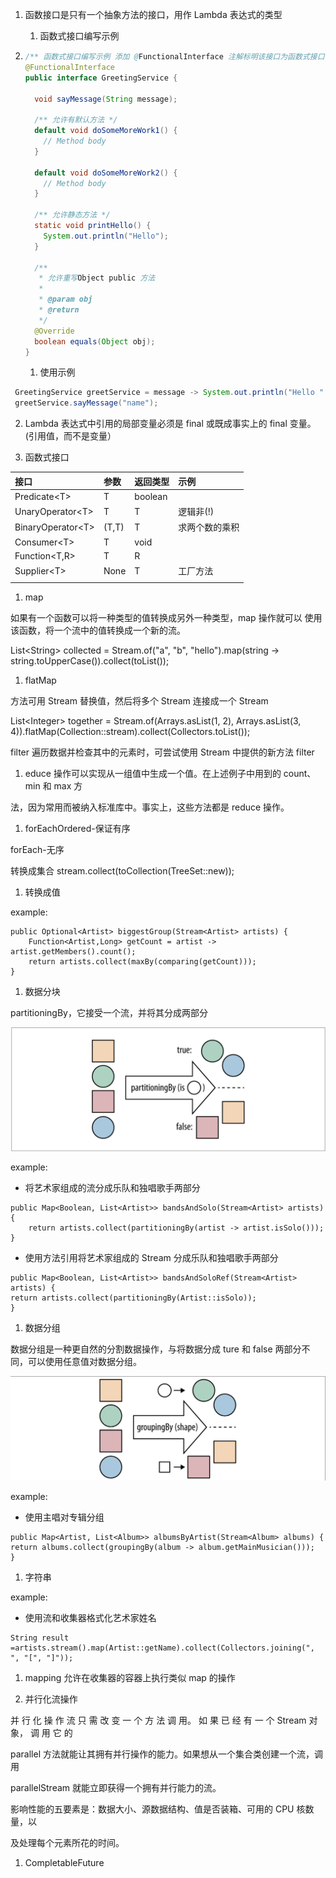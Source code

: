 1. 函数接口是只有一个抽象方法的接口，用作 Lambda 表达式的类型
   1. 函数式接口编写示例
2. ```java
   /** 函数式接口编写示例 添加 @FunctionalInterface 注解标明该接口为函数式接口 */
   @FunctionalInterface
   public interface GreetingService {

     void sayMessage(String message);

     /** 允许有默认方法 */
     default void doSomeMoreWork1() {
       // Method body
     }

     default void doSomeMoreWork2() {
       // Method body
     }

     /** 允许静态方法 */
     static void printHello() {
       System.out.println("Hello");
     }

     /**
      * 允许重写Object public 方法
      *
      * @param obj
      * @return
      */
     @Override
     boolean equals(Object obj);
   }
   ```

   1. 使用示例

```java
 GreetingService greetService = message -> System.out.println("Hello " + message);
 greetService.sayMessage("name");
```

2. Lambda 表达式中引用的局部变量必须是 final 或既成事实上的 final 变量。\(引用值，而不是变量）

1. 函数式接口

| 接口 | 参数 | 返回类型 | 示例 |
| :--- | :--- | :--- | :--- |
| Predicate&lt;T&gt; | T | boolean |  |
| UnaryOperator&lt;T&gt; | T | T | 逻辑非\(!\) |
| BinaryOperator&lt;T&gt; | \(T,T\) | T | 求两个数的乘积 |
| Consumer&lt;T&gt; | T | void |  |
| Function&lt;T,R&gt; | T | R |  |
| Supplier&lt;T&gt; | None | T | 工厂方法 |
|  |  |  |  |

1. map

如果有一个函数可以将一种类型的值转换成另外一种类型，map 操作就可以 使用该函数，将一个流中的值转换成一个新的流。

List&lt;String&gt; collected = Stream.of\("a", "b", "hello"\).map\(string -&gt; string.toUpperCase\(\)\).collect\(toList\(\)\);

1. flatMap

方法可用 Stream 替换值，然后将多个 Stream 连接成一个 Stream

List&lt;Integer&gt; together = Stream.of\(Arrays.asList\(1, 2\), Arrays.asList\(3, 4\)\).flatMap\(Collection::stream\).collect\(Collectors.toList\(\)\);

filter 遍历数据并检查其中的元素时，可尝试使用 Stream 中提供的新方法 filter

1. educe 操作可以实现从一组值中生成一个值。在上述例子中用到的 count、min 和 max 方

法，因为常用而被纳入标准库中。事实上，这些方法都是 reduce 操作。

1. forEachOrdered-保证有序

forEach-无序

转换成集合 stream.collect\(toCollection\(TreeSet::new\)\);

1. 转换成值

example:

```
public Optional<Artist> biggestGroup(Stream<Artist> artists) {
    Function<Artist,Long> getCount = artist -> artist.getMembers().count();
    return artists.collect(maxBy(comparing(getCount)));
}
```

1. 数据分块

partitioningBy，它接受一个流，并将其分成两部分

![](/assets/partitioningBy.png)

example:

* 将艺术家组成的流分成乐队和独唱歌手两部分

```
public Map<Boolean, List<Artist>> bandsAndSolo(Stream<Artist> artists) {
    return artists.collect(partitioningBy(artist -> artist.isSolo()));
}
```

* 使用方法引用将艺术家组成的 Stream 分成乐队和独唱歌手两部分

```
public Map<Boolean, List<Artist>> bandsAndSoloRef(Stream<Artist> artists) {
return artists.collect(partitioningBy(Artist::isSolo));
}
```

1. 数据分组

数据分组是一种更自然的分割数据操作，与将数据分成 ture 和 false 两部分不同，可以使用任意值对数据分组。

![](/assets/groupingBy.png)

example:

* 使用主唱对专辑分组

```
public Map<Artist, List<Album>> albumsByArtist(Stream<Album> albums) {
return albums.collect(groupingBy(album -> album.getMainMusician()));
}
```

1. 字符串

example:

* 使用流和收集器格式化艺术家姓名

```
String result =artists.stream().map(Artist::getName).collect(Collectors.joining(", ", "[", "]"));
```

1. mapping 允许在收集器的容器上执行类似 map 的操作

2. 并行化流操作

并 行 化 操 作 流 只 需 改 变 一 个 方 法 调 用。 如 果 已 经 有 一 个 Stream 对 象， 调 用 它 的

parallel 方法就能让其拥有并行操作的能力。如果想从一个集合类创建一个流，调用

parallelStream 就能立即获得一个拥有并行能力的流。

影响性能的五要素是：数据大小、源数据结构、值是否装箱、可用的 CPU 核数量，以

及处理每个元素所花的时间。

1. CompletableFuture



